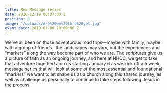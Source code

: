 ```yaml
---
title: New Message Series
date: 2018-12-19 00:37:00 Z
position: 0
image: "/uploads/Are%20we%20thre%20yet.jpg"
event date: 2019-01-06 10:00:00 Z
---
```


We’ve all been on those adventurous road trips—maybe with family, maybe with a group of friends…the landscapes may vary, but the experiences and “markers” along the way become part of who we are.  The scriptures give us a picture of faith as an ongoing journey, and here at NHCC, we get to take that adventure together!  Join us starting January 6 as we kick off a 5 week message series that will look at some of the most essential and foundational “markers” we want to let shape us as a church along this shared journey, as well as challenge us personally to continue to take steps following Jesus in the process.